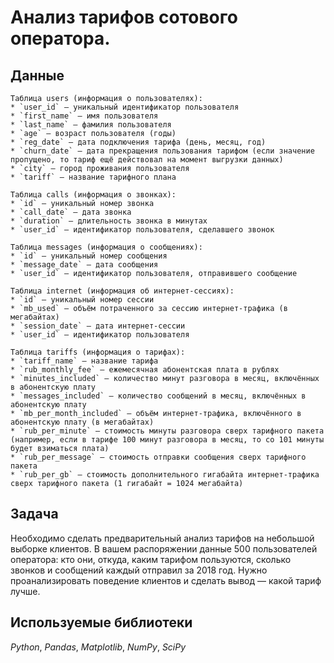 # Анализ тарифов сотового оператора. 

## Данные
```
Таблица users (информация о пользователях):
* `user_id` — уникальный идентификатор пользователя
* `first_name` — имя пользователя
* `last_name` — фамилия пользователя
* `age` — возраст пользователя (годы)
* `reg_date` — дата подключения тарифа (день, месяц, год)
* `churn_date` — дата прекращения пользования тарифом (если значение пропущено, то тариф ещё действовал на момент выгрузки данных)
* `city` — город проживания пользователя
* `tariff` — название тарифного плана

Таблица calls (информация о звонках):
* `id` — уникальный номер звонка
* `call_date` — дата звонка
* `duration` — длительность звонка в минутах
* `user_id` — идентификатор пользователя, сделавшего звонок

Таблица messages (информация о сообщениях):
* `id` — уникальный номер сообщения
* `message_date` — дата сообщения
* `user_id` — идентификатор пользователя, отправившего сообщение

Таблица internet (информация об интернет-сессиях):
* `id` — уникальный номер сессии
* `mb_used` — объём потраченного за сессию интернет-трафика (в мегабайтах)
* `session_date` — дата интернет-сессии
* `user_id` — идентификатор пользователя

Таблица tariffs (информация о тарифах):
* `tariff_name` — название тарифа
* `rub_monthly_fee` — ежемесячная абонентская плата в рублях
* `minutes_included` — количество минут разговора в месяц, включённых в абонентскую плату
* `messages_included` — количество сообщений в месяц, включённых в абонентскую плату
* `mb_per_month_included` — объём интернет-трафика, включённого в абонентскую плату (в мегабайтах)
* `rub_per_minute` — стоимость минуты разговора сверх тарифного пакета (например, если в тарифе 100 минут разговора в месяц, то со 101 минуты будет взиматься плата)
* `rub_per_message` — стоимость отправки сообщения сверх тарифного пакета
* `rub_per_gb` — стоимость дополнительного гигабайта интернет-трафика сверх тарифного пакета (1 гигабайт = 1024 мегабайта)
```

## Задача

Необходимо сделать предварительный анализ тарифов на небольшой выборке клиентов. В вашем распоряжении данные 500 пользователей оператора: кто они, откуда, каким тарифом пользуются, сколько звонков и сообщений каждый отправил за 2018 год. Нужно проанализировать поведение клиентов и сделать вывод — какой тариф лучше.

## Используемые библиотеки
*Python*, *Pandas*, *Matplotlib*, *NumPy*, *SciPy*